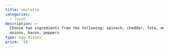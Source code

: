 ```yaml
---
title: omelette
categories:
  - lunch
description: >-
  Choose two ingredients from the following: spinach, cheddar, feta, mushrooms,
  onions, bacon, peppers
type: egg dishes
price: '16'
---
```





